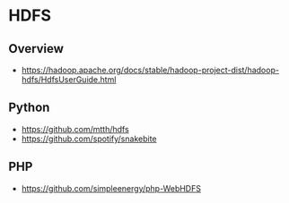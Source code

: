 # HDFS


## Overview

- https://hadoop.apache.org/docs/stable/hadoop-project-dist/hadoop-hdfs/HdfsUserGuide.html


## Python

- https://github.com/mtth/hdfs
- https://github.com/spotify/snakebite


## PHP

- https://github.com/simpleenergy/php-WebHDFS
